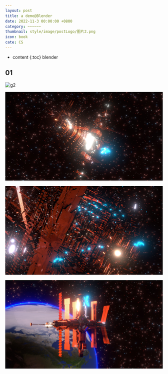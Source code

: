 ```yaml
---
layout: post
title: a demo@Blender
date: 2022-11-3 00:00:00 +0800
category: ~~~~~~
thumbnail: style/image/postLogo/图片2.png
icon: book
cate: CS
---
```



* content
{:toc}
blender



## 01

![g2](style/image/ALL_MY_MD_2/g2.gif)

![l29](style/image/ALL_MY_MD_2/l29.jpg)

![l28](style/image/ALL_MY_MD_2/l28.jpg)

![l27](style/image/ALL_MY_MD_2/l27.jpg)